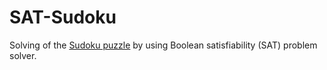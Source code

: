 SAT-Sudoku
==========

Solving of the [Sudoku puzzle](http://en.wikipedia.org/wiki/Sudoku) by using Boolean satisfiability (SAT) problem solver.

